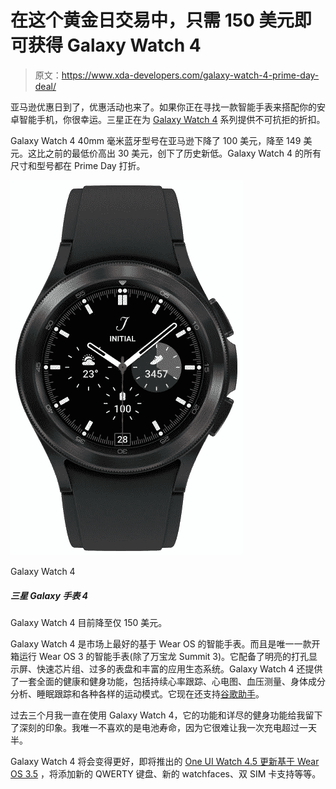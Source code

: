 # 在这个黄金日交易中，只需 150 美元即可获得 Galaxy Watch 4

> 原文：<https://www.xda-developers.com/galaxy-watch-4-prime-day-deal/>

亚马逊优惠日到了，优惠活动也来了。如果你正在寻找一款智能手表来搭配你的安卓智能手机，你很幸运。三星正在为 [Galaxy Watch 4](https://www.xda-developers.com/samsung-galaxy-watch-4/) 系列提供不可抗拒的折扣。

Galaxy Watch 4 40mm 毫米蓝牙型号在亚马逊下降了 100 美元，降至 149 美元。这比之前的最低价高出 30 美元，创下了历史新低。Galaxy Watch 4 的所有尺寸和型号都在 Prime Day 打折。

 <picture>![The Galaxy Watch 4 is currently down to just $150.](img/0441da7666db8660a88369c7011ccaa1.png)</picture> 

Galaxy Watch 4

##### 三星 Galaxy 手表 4

Galaxy Watch 4 目前降至仅 150 美元。

Galaxy Watch 4 是市场上最好的基于 Wear OS 的智能手表。而且是唯一一款开箱运行 Wear OS 3 的智能手表(除了万宝龙 Summit 3)。它配备了明亮的打孔显示屏、快速芯片组、过多的表盘和丰富的应用生态系统。Galaxy Watch 4 还提供了一套全面的健康和健身功能，包括持续心率跟踪、心电图、血压测量、身体成分分析、睡眠跟踪和各种各样的运动模式。它现在还支持[谷歌助手](https://www.xda-developers.com/how-to-install-google-assistant-samsung-galaxy-watch-4/)。

过去三个月我一直在使用 Galaxy Watch 4，它的功能和详尽的健身功能给我留下了深刻的印象。我唯一不喜欢的是电池寿命，因为它很难让我一次充电超过一天半。

Galaxy Watch 4 将会变得更好，即将推出的 [One UI Watch 4.5 更新基于 Wear OS 3.5](https://www.xda-developers.com/samsung-announces-one-ui-watch-4-5/) ，将添加新的 QWERTY 键盘、新的 watchfaces、双 SIM 卡支持等等。